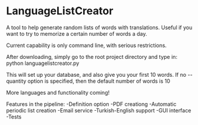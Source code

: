 LanguageListCreator
===================

A tool to help generate random lists of words with translations.
Useful if you want to try to memorize a certain number of words a day.

Current capability is only command line, with serious restrictions.

After downloading, simply go to the root project directory and type in:
python languagelistcreator.py

This will set up your database, and also give you your first 10 words.
If no --quantity option is specified, then the default number of words is 10

More languages and functionality coming!

Features in the pipeline:
-Definition option
-PDF creationg
-Automatic periodic list creation
-Email service
-Turkish-English support
-GUI interface
-Tests